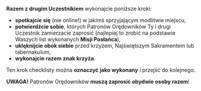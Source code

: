 **Razem z drugim Uczestnikiem** wykonajcie poniższe kroki:
- **spotkajcie się** (nie online!) w jakimś sprzyjającym modlitwie miejscu,
- **potwierdźcie sobie**, których Patronów Orędowników Ty i drugi Uczestnik zamierzacie zaprosić (najlepiej to zrobić na podstawie Waszych list wykonanych **Misji Posłańca**),
- **uklęknijcie obok siebie** przed krzyżem, Najświętszym Sakramentem lub tabernakulum,
- **wykonajcie razem znak krzyża**.

Ten krok checklisty można **oznaczyć jako wykonany** i przejść do kolejnego.

**UWAGA!** Patronów Orędowników **muszą zaprosić obydwie osoby razem**!
